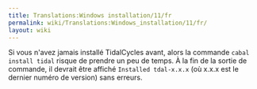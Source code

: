 ```yaml
---
title: Translations:Windows installation/11/fr
permalink: wiki/Translations:Windows_installation/11/fr/
layout: wiki
---
```


Si vous n'avez jamais installé TidalCycles avant, alors la commande
`cabal install tidal` risque de prendre un peu de temps. À la fin de la
sortie de commande, il devrait être affiché `Installed tdal-x.x.x` (où
x.x.x est le dernier numéro de version) sans erreurs.
